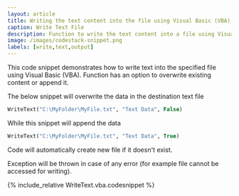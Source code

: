 ```yaml
---
layout: article
title: Writing the text content into the file using Visual Basic (VBA)
caption: Write Text File
description: Function to write the text content into a file using Visual Basic (VBA) with an option to overwrite or append content.
image: /images/codestack-snippet.png
labels: [write,text,output]
---
```

This code snippet demonstrates how to write text into the specified file using Visual Basic (VBA). Function has an option to overwrite existing content or append it.

The below snippet will overwrite the data in the destination text file

~~~ vb
WriteText("C:\MyFolder\MyFile.txt", "Text Data", False)
~~~

While this snippet will append the data

~~~ vb
WriteText("C:\MyFolder\MyFile.txt", "Text Data", True)
~~~

Code will automatically create new file if it doesn't exist.

Exception will be thrown in case of any error (for example file cannot be accessed for writing).

{% include_relative WriteText.vba.codesnippet %}